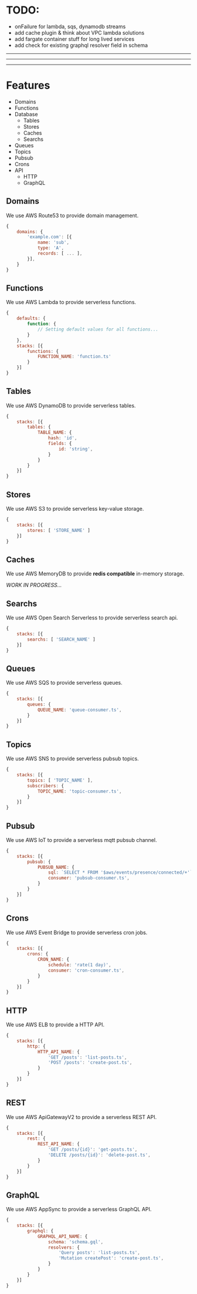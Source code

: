 

# TODO:
- onFailure for lambda, sqs, dynamodb streams
- add cache plugin & think about VPC lambda solutions
- add fargate container stuff for long lived services
- add check for existing graphql resolver field in schema

---
---
---

# Features

- Domains
- Functions
- Database
  - Tables
  - Stores
  - Caches
  - Searchs
- Queues
- Topics
- Pubsub
- Crons
- API
  - HTTP
  - GraphQL


## Domains

We use AWS Route53 to provide domain management.

```js
{
	domains: {
		'example.com': [{
			name: 'sub',
			type: 'A',
			records: [ ... ],
		}],
	}
}
```

## Functions

We use AWS Lambda to provide serverless functions.

```js
{
	defaults: {
		function: {
			// Setting default values for all functions...
		}
	},
	stacks: [{
		functions: {
			FUNCTION_NAME: 'function.ts'
		}
	}]
}
```

## Tables

We use AWS DynamoDB to provide serverless tables.

```js
{
	stacks: [{
		tables: {
			TABLE_NAME: {
				hash: 'id',
				fields: {
					id: 'string',
				}
			}
		}
	}]
}
```

## Stores

We use AWS S3 to provide serverless key-value storage.

```js
{
	stacks: [{
		stores: [ 'STORE_NAME' ]
	}]
}
```

## Caches

We use AWS MemoryDB to provide __redis compatible__ in-memory storage.

_WORK IN PROGRESS..._

## Searchs

We use AWS Open Search Serverless to provide serverless search api.

```js
{
	stacks: [{
		searchs: [ 'SEARCH_NAME' ]
	}]
}
```

## Queues

We use AWS SQS to provide serverless queues.

```js
{
	stacks: [{
		queues: {
			QUEUE_NAME: 'queue-consumer.ts',
		}
	}]
}
```

## Topics

We use AWS SNS to provide serverless pubsub topics.

```js
{
	stacks: [{
		topics: [ 'TOPIC_NAME' ],
		subscribers: {
			TOPIC_NAME: 'topic-consumer.ts',
		}
	}]
}
```

## Pubsub

We use AWS IoT to provide a serverless mqtt pubsub channel.

```js
{
	stacks: [{
		pubsub: {
			PUBSUB_NAME: {
				sql: `SELECT * FROM '$aws/events/presence/connected/+'`,
				consumer: 'pubsub-consumer.ts',
			}
		}
	}]
}
```

## Crons

We use AWS Event Bridge to provide serverless cron jobs.

```js
{
	stacks: [{
		crons: {
			CRON_NAME: {
				schedule: 'rate(1 day)',
				consumer: 'cron-consumer.ts',
			}
		}
	}]
}
```

## HTTP

We use AWS ELB to provide a HTTP API.

```js
{
	stacks: [{
		http: {
			HTTP_API_NAME: {
				'GET /posts': 'list-posts.ts',
				'POST /posts': 'create-post.ts',
			}
		}
	}]
}
```

## REST

We use AWS ApiGatewayV2 to provide a serverless REST API.

```js
{
	stacks: [{
		rest: {
			REST_API_NAME: {
				'GET /posts/{id}': 'get-posts.ts',
				'DELETE /posts/{id}': 'delete-post.ts',
			}
		}
	}]
}
```

## GraphQL

We use AWS AppSync to provide a serverless GraphQL API.

```js
{
	stacks: [{
		graphql: {
			GRAPHQL_API_NAME: {
				schema: 'schema.gql',
				resolvers: {
					'Query posts': 'list-posts.ts',
					'Mutation createPost': 'create-post.ts',
				}
			}
		}
	}]
}
```
